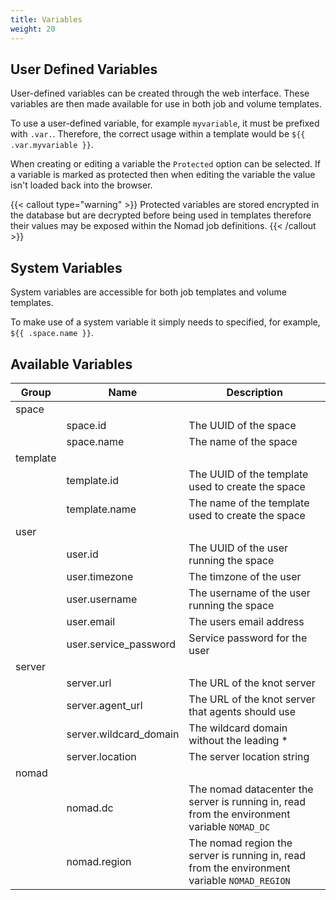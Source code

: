 ```yaml
---
title: Variables
weight: 20
---
```


## User Defined Variables

User-defined variables can be created through the web interface. These variables are then made available for use in both job and volume templates.

To use a user-defined variable, for example `myvariable`, it must be prefixed with `.var.`. Therefore, the correct usage within a template would be `${{ .var.myvariable }}`.

When creating or editing a variable the `Protected` option can be selected. If a variable is marked as protected then when editing the variable the value isn't loaded back into the browser.

{{< callout type="warning" >}}
  Protected variables are stored encrypted in the database but are decrypted before being used in templates therefore their values may be exposed within the Nomad job definitions.
{{< /callout >}}

## System Variables

System variables are accessible for both job templates and volume templates.

To make use of a system variable it simply needs to specified, for example, `${{ .space.name }}`.

## Available Variables

| Group | Name | Description |
| --- | --- | --- |
| space | | |
| | space.id | The UUID of the space |
| | space.name | The name of the space |
| template | | |
| | template.id | The UUID of the template used to create the space |
| | template.name | The name of the template used to create the space |
| user | | |
| | user.id | The UUID of the user running the space |
| | user.timezone | The timzone of the user |
| | user.username | The username of the user running the space |
| | user.email | The users email address |
| | user.service_password | Service password for the user |
| server | | |
| | server.url | The URL of the knot server |
| | server.agent_url | The URL of the knot server that agents should use |
| | server.wildcard_domain | The wildcard domain without the leading * |
| | server.location | The server location string |
| nomad | | |
| | nomad.dc | The nomad datacenter the server is running in, read from the environment variable `NOMAD_DC` |
| | nomad.region | The nomad region the server is running in, read from the environment variable `NOMAD_REGION` |
